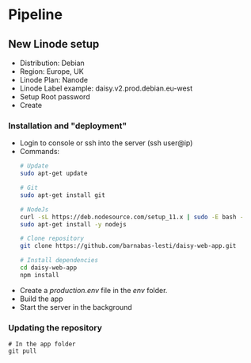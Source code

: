 # Pipeline

## New Linode setup

- Distribution: Debian
- Region: Europe, UK
- Linode Plan: Nanode
- Linode Label example: daisy.v2.prod.debian.eu-west
- Setup Root password
- Create

### Installation and "deployment"

- Login to console or ssh into the server (ssh user@ip)
- Commands:
	```bash
	# Update
	sudo apt-get update

	# Git
	sudo apt-get install git

	# NodeJs
	curl -sL https://deb.nodesource.com/setup_11.x | sudo -E bash -
	sudo apt-get install -y nodejs

	# Clone repository
	git clone https://github.com/barnabas-lesti/daisy-web-app.git

	# Install dependencies
	cd daisy-web-app
	npm install
	```
- Create a _production.env_ file in the _env_ folder.
- Build the app
- Start the server in the background

### Updating the repository
```
# In the app folder
git pull
```
